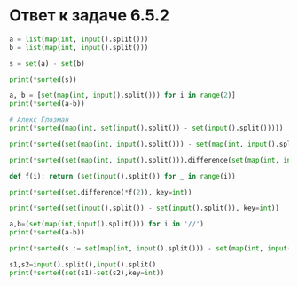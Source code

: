 # Ответ к задаче 6.5.2

```python
a = list(map(int, input().split()))
b = list(map(int, input().split()))

s = set(a) - set(b)

print(*sorted(s))
```

```python
a, b = [set(map(int, input().split())) for i in range(2)]
print(*sorted(a-b))
```

```python
# Алекс Глозман
print(*sorted(map(int, set(input().split()) - set(input().split()))))
```

```python
print(*sorted(set(map(int, input().split())) - set(map(int, input().split()))))
```

```python
print(*sorted(set(map(int, input().split())).difference(set(map(int, input().split())))))
```

```python
def f(i): return (set(input().split()) for _ in range(i))

print(*sorted(set.difference(*f(2)), key=int))
```

```python
print(*sorted(set(input().split()) - set(input().split()), key=int))
```

```python
a,b=(set(map(int,input().split())) for i in '//')
print(*sorted(a-b))
```

```python
print(*sorted(s := set(map(int, input().split())) - set(map(int, input().split()))))
```

```python
s1,s2=input().split(),input().split()
print(*sorted(set(s1)-set(s2),key=int))
```
